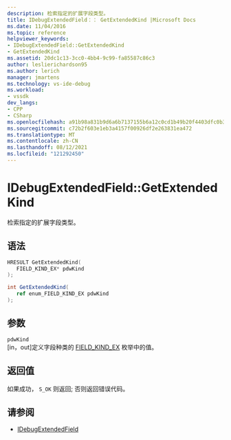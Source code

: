 ```yaml
---
description: 检索指定的扩展字段类型。
title: IDebugExtendedField：： GetExtendedKind |Microsoft Docs
ms.date: 11/04/2016
ms.topic: reference
helpviewer_keywords:
- IDebugExtendedField::GetExtendedKind
- GetExtendedKind
ms.assetid: 20dc1c13-3cc0-4bb4-9c99-fa85587c86c3
author: leslierichardson95
ms.author: lerich
manager: jmartens
ms.technology: vs-ide-debug
ms.workload:
- vssdk
dev_langs:
- CPP
- CSharp
ms.openlocfilehash: a91b98a831b9d6a6b7137155b6a12c0cd1b49b20f4403dfc0b3d4654d3018cb4
ms.sourcegitcommit: c72b2f603e1eb3a4157f00926df2e263831ea472
ms.translationtype: MT
ms.contentlocale: zh-CN
ms.lasthandoff: 08/12/2021
ms.locfileid: "121292450"
---
```

# <a name="idebugextendedfieldgetextendedkind"></a>IDebugExtendedField::GetExtendedKind
检索指定的扩展字段类型。

## <a name="syntax"></a>语法

```cpp
HRESULT GetExtendedKind(
   FIELD_KIND_EX* pdwKind
);
```

```csharp
int GetExtendedKind(
   ref enum_FIELD_KIND_EX pdwKind
);
```

## <a name="parameters"></a>参数
`pdwKind`\
[in，out]定义字段种类的 [FIELD_KIND_EX](../../../extensibility/debugger/reference/field-kind-ex.md) 枚举中的值。

## <a name="return-value"></a>返回值
 如果成功， `S_OK` 则返回; 否则返回错误代码。

## <a name="see-also"></a>请参阅
- [IDebugExtendedField](../../../extensibility/debugger/reference/idebugextendedfield.md)
